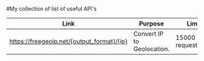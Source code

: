 #My collection of list of useful API's

|Link       |Purpose          |Limits        |
|-----------|-----------------|--------------|
|https://freegeoip.net/{output_format}/{ip}|Convert IP to Geolocation.| 15000 requests/hour|
